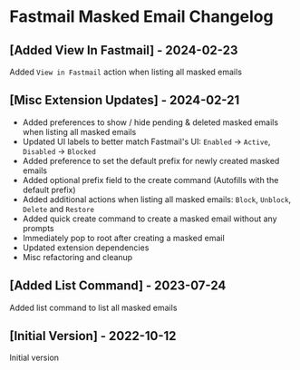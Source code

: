 # Fastmail Masked Email Changelog

## [Added View In Fastmail] - 2024-02-23

Added `View in Fastmail` action when listing all masked emails

## [Misc Extension Updates] - 2024-02-21

- Added preferences to show / hide pending & deleted masked emails when listing all masked emails
- Updated UI labels to better match Fastmail's UI: `Enabled` -> `Active`, `Disabled` -> `Blocked`
- Added preference to set the default prefix for newly created masked emails
- Added optional prefix field to the create command (Autofills with the default prefix)
- Added additional actions when listing all masked emails: `Block`, `Unblock`, `Delete` and `Restore`
- Added quick create command to create a masked email without any prompts
- Immediately pop to root after creating a masked email
- Updated extension dependencies
- Misc refactoring and cleanup

## [Added List Command] - 2023-07-24

Added list command to list all masked emails

## [Initial Version] - 2022-10-12

Initial version
